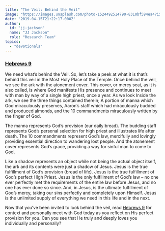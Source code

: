 ```yaml
---
title: "The Veil: Behind the Veil"
image: "https://images.unsplash.com/photo-1524492514790-8310bf594ea4?ixlib=rb-1.2.1&q=85&fm=jpg&crop=entropy&cs=srgb&ixid=eyJhcHBfaWQiOjk2NjF9"
date: "2019-04-15T21:22:17.000Z"
author:
  id: "jj-jackson"
  name: "JJ Jackson"
  role: "Research Team"
topics:
  - "devotionals"
---
```

### [Hebrews 9][1]

We need what’s behind the Veil.  So, let’s take a peek at what it is that’s behind this veil in the Most Holy Place of the Temple.  Once behind the veil, we see the ark with the atonement cover.  This cover, or mercy seat, as it is also called, is where God manifests His presence and continues to meet with man by way of a single high priest, once a year.  As we look Inside the ark, we see the three things contained therein; A portion of manna which God miraculously preserves, Aaron’s staff which had miraculously budded and produced almonds, and the 10 commandments miraculously written by the finger of God.

The manna represents God’s provision (our daily bread).  The budding staff represents God’s personal selection for high priest and illustrates life after death.  The 10 commandments represent God’s law, mercifully and lovingly providing essential direction to wandering lost people.  And the atonement cover represents God’s grace, providing a way for sinful man to come to God.

Like a shadow represents an object while not being the actual object itself, the ark and its contents were just a shadow of Jesus.  Jesus is the true fulfillment of God’s provision (bread of life).  Jesus is the true fulfillment of God’s perfect High Priest.  Jesus is the only fulfillment of God’s law – no one ever perfectly met the requirements of the entire law before Jesus, and no one has ever done so since.  And, in Jesus, is the ultimate fulfillment of God’s mercy, taking our sins perfectly and completely upon Himself.  Jesus is the unlimited supply of everything we need in this life and in the next.

Now that you’ve been invited to look behind the veil, read [Hebrews 9][1] for context and personally meet with God today as you reflect on His perfect provision for you.  Can you see that He truly and deeply loves you individually and personally?

[1]: https://www.bible.com/113/heb.9